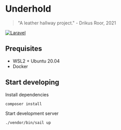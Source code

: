 # Underhold

> "A leather hallway project." - Drikus Roor, 2021

[![Laravel](https://github.com/drikusroor/underhold/actions/workflows/laravel.yml/badge.svg)](https://github.com/drikusroor/underhold/actions/workflows/laravel.yml)

## Prequisites

* WSL2 + Ubuntu 20.04
* Docker

## Start developing

Install dependencies
```sh
composer install
```

Start development server
```
./vendor/bin/sail up
```
